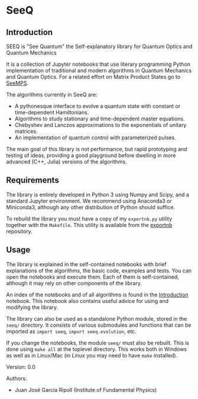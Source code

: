 # SeeQ

## Introduction

SEEQ is "See Quantum" the Self-explanatory library for Quantum Optics and
Quantum Mechanics

It is a collection of Jupyter notebooks that use literary programming Python
implementation of traditional and modern algorithms in Quantum Mechanics and
Quantum Optics. For a related effort on Matrix Product States go to [SeeMPS](https://github.com/juanjosegarciaripoll/seemps).

The algorithms currently in SeeQ are:

* A pythonesque interface to evolve a quantum state with constant or
  time-dependent Hamiltonians.
* Algorithms to study stationary and time-dependent master equations.
* Chebyshev and Lanczos approximations to the exponentials of unitary matrices.
* An implementation of quantum control with parameterized pulses.

The main goal of this library is not performance, but rapid prototyping and
testing of ideas, providing a good playground before dwelling in more advanced
(C++, Julia) versions of the algorithms.

## Requirements

The library is entirely developed in Python 3 using Numpy and Scipy, and a
standard Jupyter environment. We recommend using Anaconda3 or Miniconda3,
although any other distribution of Python should suffice.

To rebuild the library you must have a copy of my `exportnb.py` utility together
with the `Makefile`. This utility is available from the
[exportnb](https://github.com/juanjosegarciaripoll/exportnb) repository.

## Usage

The library is explained in the self-contained notebooks with brief explanations
of the algorithms, the basic code, examples and tests. You can open the
notebooks and execute them. Each of them is self-contained, although it may rely
on other components of the library.

An index of the notebooks and of all algorithms is found in the [Introduction](00%20Introduction.ipynb)
notebook. This notebook also contains useful advice for using and modifying
the library.

The library can also be used as a standalone Python module, stored in the `seeq/`
directory. It consists of various submodules and functions that can be imported
as `import seeq`, `import seeq.evolution`, etc.

If you change the notebooks, the module `seeq/` must also be rebuilt. This is
done using `make all` at the toplevel directory. This works both in Windows as
well as in Linux/Mac (in Linux you may need to have `make` installed).

Version: 0.0

Authors:
* Juan José García Ripoll (Institute of Fundamental Physics)
